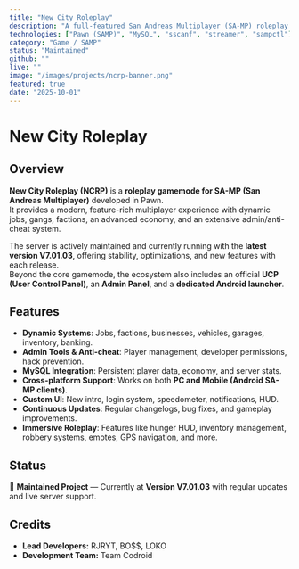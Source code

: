 ```yaml
---
title: "New City Roleplay"
description: "A full-featured San Andreas Multiplayer (SA-MP) roleplay gamemode built with Pawn. Includes dynamic jobs, factions, vehicles, admin tools, anti-cheat systems, and continuous updates."
technologies: ["Pawn (SAMP)", "MySQL", "sscanf", "streamer", "sampctl"]
category: "Game / SAMP"
status: "Maintained"
github: ""
live: ""
image: "/images/projects/ncrp-banner.png"
featured: true
date: "2025-10-01"
---
```


# New City Roleplay

## Overview

**New City Roleplay (NCRP)** is a **roleplay gamemode for SA-MP (San Andreas Multiplayer)** developed in Pawn.  
It provides a modern, feature-rich multiplayer experience with dynamic jobs, gangs, factions, an advanced economy, and an extensive admin/anti-cheat system.  

The server is actively maintained and currently running with the **latest version V7.01.03**, offering stability, optimizations, and new features with each release.  
Beyond the core gamemode, the ecosystem also includes an official **UCP (User Control Panel)**, an **Admin Panel**, and a **dedicated Android launcher**.  

## Features

- **Dynamic Systems**: Jobs, factions, businesses, vehicles, garages, inventory, banking.  
- **Admin Tools & Anti-cheat**: Player management, developer permissions, hack prevention.  
- **MySQL Integration**: Persistent player data, economy, and server stats.  
- **Cross-platform Support**: Works on both **PC and Mobile (Android SA-MP clients)**.  
- **Custom UI**: New intro, login system, speedometer, notifications, HUD.  
- **Continuous Updates**: Regular changelogs, bug fixes, and gameplay improvements.  
- **Immersive Roleplay**: Features like hunger HUD, inventory management, robbery systems, emotes, GPS navigation, and more.  

## Status

🚧 **Maintained Project** — Currently at **Version V7.01.03** with regular updates and live server support.  

## Credits

- **Lead Developers:** RJRYT, BO$$, LOKO  
- **Development Team:** Team Codroid  
